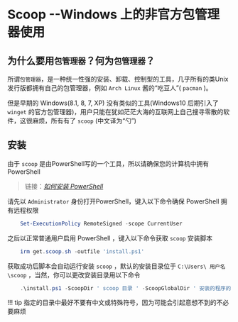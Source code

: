 # Scoop --Windows 上的非官方包管理器使用

## 为什么要用`包管理器`？何为`包管理器`？

所谓`包管理器`，是一种统一性强的安装、卸载、控制型的工具，几乎所有的类Unix发行版都拥有自己的包管理器，例如 `Arch Linux` 酱的“吃豆人”( `pacman` )。

但是早期的 Windows(8.1, 8, 7, XP) 没有类似的工具(Windows10 后期引入了 `winget` 的官方包管理器)，用户只能在犹如茫茫大海的互联网上自己搜寻零散的软件，这很麻烦，所有有了 `scoop` (中文译为“勺”)

## 安装

由于 `scoop` 是由PowerShell写的一个工具，所以请确保您的计算机中拥有 PowerShell

> 链接：[*如何安装 PowerShell*](https://learn.microsoft.com/zh-cn/powershell/scripting/install/installing-powershell-on-windows?view=powershell-7.4)

请先以 `Administrator` 身份打开PowerShell，键入以下命令确保 PowerShell 拥有远程权限

```powershell
    Set-ExecutionPolicy RemoteSigned -scope CurrentUser
```

之后以正常普通用户启用 PowerShell ，键入以下命令获取 `scoop` 安装脚本

```powershell
    irm get.scoop.sh -outfile 'install.ps1'
```

获取成功后脚本会自动运行安装 `scoop` ，默认的安装目录位于 `C:\Users\ 用户名 \scoop` ，当然，你可以更改安装目录用以下命令

```powershell
    .\install.ps1 -ScoopDir ' scoop 目录 ' -ScoopGlobalDir ' 安装的程序的目录 ' -NoProxy
```

!!! tip
    指定的目录中最好不要有中文或特殊符号，因为可能会引起意想不到的不必要麻烦
